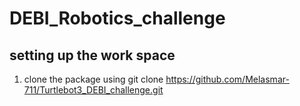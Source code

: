 # DEBI_Robotics_challenge

## setting up the work space

1) clone the package using 
git clone https://github.com/Melasmar-711/Turtlebot3_DEBI_challenge.git

